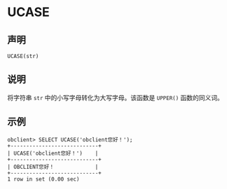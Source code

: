 UCASE
==========================



声明
-----------------------

```unknow
UCASE(str)
```



说明
-----------------------

将字符串 `str` 中的小写字母转化为大写字母。该函数是 `UPPER()` 函数的同义词。

示例
-----------------------

```unknow
obclient> SELECT UCASE('obclient您好！');
+----------------------------+
| UCASE('obclient您好！')    |
+----------------------------+
| OBCLIENT您好！             |
+----------------------------+
1 row in set (0.00 sec)
```

